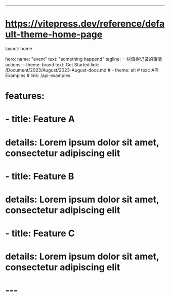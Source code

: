 ---
# https://vitepress.dev/reference/default-theme-home-page
layout: home

hero:
  name: "event"
  text: "something happend"
  tagline: 一些值得记录的事情
  actions:
    - theme: brand
      text: Get Started
      link: /Document/2023/August/2023-August-docs.md
    # - theme: alt
    #   text: API Examples
    #   link: /api-examples

# features:
#   - title: Feature A
#     details: Lorem ipsum dolor sit amet, consectetur adipiscing elit
#   - title: Feature B
#     details: Lorem ipsum dolor sit amet, consectetur adipiscing elit
#   - title: Feature C
#     details: Lorem ipsum dolor sit amet, consectetur adipiscing elit
# ---

